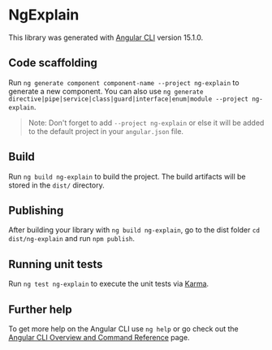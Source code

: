 # NgExplain

This library was generated with [Angular CLI](https://github.com/angular/angular-cli) version 15.1.0.

## Code scaffolding

Run `ng generate component component-name --project ng-explain` to generate a new component. You can also use `ng generate directive|pipe|service|class|guard|interface|enum|module --project ng-explain`.
> Note: Don't forget to add `--project ng-explain` or else it will be added to the default project in your `angular.json` file. 

## Build

Run `ng build ng-explain` to build the project. The build artifacts will be stored in the `dist/` directory.

## Publishing

After building your library with `ng build ng-explain`, go to the dist folder `cd dist/ng-explain` and run `npm publish`.

## Running unit tests

Run `ng test ng-explain` to execute the unit tests via [Karma](https://karma-runner.github.io).

## Further help

To get more help on the Angular CLI use `ng help` or go check out the [Angular CLI Overview and Command Reference](https://angular.io/cli) page.
